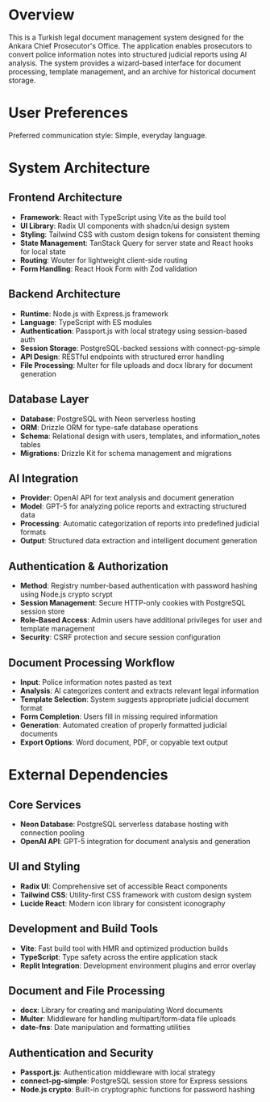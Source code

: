 # Overview

This is a Turkish legal document management system designed for the Ankara Chief Prosecutor's Office. The application enables prosecutors to convert police information notes into structured judicial reports using AI analysis. The system provides a wizard-based interface for document processing, template management, and an archive for historical document storage.

# User Preferences

Preferred communication style: Simple, everyday language.

# System Architecture

## Frontend Architecture
- **Framework**: React with TypeScript using Vite as the build tool
- **UI Library**: Radix UI components with shadcn/ui design system
- **Styling**: Tailwind CSS with custom design tokens for consistent theming
- **State Management**: TanStack Query for server state and React hooks for local state
- **Routing**: Wouter for lightweight client-side routing
- **Form Handling**: React Hook Form with Zod validation

## Backend Architecture
- **Runtime**: Node.js with Express.js framework
- **Language**: TypeScript with ES modules
- **Authentication**: Passport.js with local strategy using session-based auth
- **Session Storage**: PostgreSQL-backed sessions with connect-pg-simple
- **API Design**: RESTful endpoints with structured error handling
- **File Processing**: Multer for file uploads and docx library for document generation

## Database Layer
- **Database**: PostgreSQL with Neon serverless hosting
- **ORM**: Drizzle ORM for type-safe database operations
- **Schema**: Relational design with users, templates, and information_notes tables
- **Migrations**: Drizzle Kit for schema management and migrations

## AI Integration
- **Provider**: OpenAI API for text analysis and document generation
- **Model**: GPT-5 for analyzing police reports and extracting structured data
- **Processing**: Automatic categorization of reports into predefined judicial formats
- **Output**: Structured data extraction and intelligent document generation

## Authentication & Authorization
- **Method**: Registry number-based authentication with password hashing using Node.js crypto scrypt
- **Session Management**: Secure HTTP-only cookies with PostgreSQL session store
- **Role-Based Access**: Admin users have additional privileges for user and template management
- **Security**: CSRF protection and secure session configuration

## Document Processing Workflow
- **Input**: Police information notes pasted as text
- **Analysis**: AI categorizes content and extracts relevant legal information
- **Template Selection**: System suggests appropriate judicial document format
- **Form Completion**: Users fill in missing required information
- **Generation**: Automated creation of properly formatted judicial documents
- **Export Options**: Word document, PDF, or copyable text output

# External Dependencies

## Core Services
- **Neon Database**: PostgreSQL serverless database hosting with connection pooling
- **OpenAI API**: GPT-5 integration for document analysis and generation

## UI and Styling
- **Radix UI**: Comprehensive set of accessible React components
- **Tailwind CSS**: Utility-first CSS framework with custom design system
- **Lucide React**: Modern icon library for consistent iconography

## Development and Build Tools
- **Vite**: Fast build tool with HMR and optimized production builds
- **TypeScript**: Type safety across the entire application stack
- **Replit Integration**: Development environment plugins and error overlay

## Document and File Processing
- **docx**: Library for creating and manipulating Word documents
- **Multer**: Middleware for handling multipart/form-data file uploads
- **date-fns**: Date manipulation and formatting utilities

## Authentication and Security
- **Passport.js**: Authentication middleware with local strategy
- **connect-pg-simple**: PostgreSQL session store for Express sessions
- **Node.js crypto**: Built-in cryptographic functions for password hashing